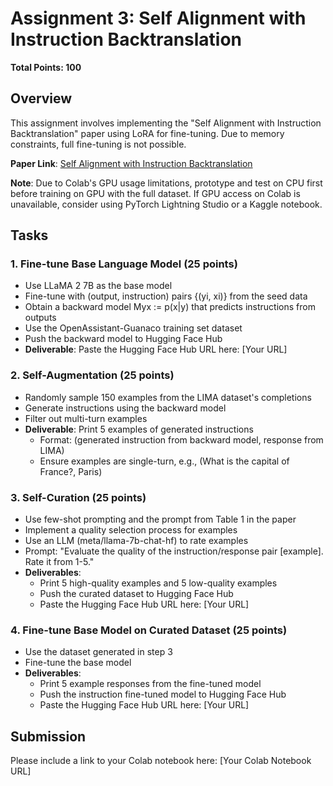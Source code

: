 # Assignment 3: Self Alignment with Instruction Backtranslation

**Total Points: 100**

## Overview

This assignment involves implementing the "Self Alignment with Instruction Backtranslation" paper using LoRA for fine-tuning. Due to memory constraints, full fine-tuning is not possible.

**Paper Link**: [Self Alignment with Instruction Backtranslation](https://arxiv.org/pdf/2308.06259.pdf)

**Note**: Due to Colab's GPU usage limitations, prototype and test on CPU first before training on GPU with the full dataset. If GPU access on Colab is unavailable, consider using PyTorch Lightning Studio or a Kaggle notebook.

## Tasks

### 1. Fine-tune Base Language Model (25 points)

- Use LLaMA 2 7B as the base model
- Fine-tune with (output, instruction) pairs {(yi, xi)} from the seed data
- Obtain a backward model Myx := p(x|y) that predicts instructions from outputs
- Use the OpenAssistant-Guanaco training set dataset
- Push the backward model to Hugging Face Hub
- **Deliverable**: Paste the Hugging Face Hub URL here: [Your URL]

### 2. Self-Augmentation (25 points)

- Randomly sample 150 examples from the LIMA dataset's completions
- Generate instructions using the backward model
- Filter out multi-turn examples
- **Deliverable**: Print 5 examples of generated instructions
  - Format: (generated instruction from backward model, response from LIMA)
  - Ensure examples are single-turn, e.g., (What is the capital of France?, Paris)

### 3. Self-Curation (25 points)

- Use few-shot prompting and the prompt from Table 1 in the paper
- Implement a quality selection process for examples
- Use an LLM (meta/llama-7b-chat-hf) to rate examples
- Prompt: "Evaluate the quality of the instruction/response pair [example]. Rate it from 1-5."
- **Deliverables**:
  - Print 5 high-quality examples and 5 low-quality examples
  - Push the curated dataset to Hugging Face Hub
  - Paste the Hugging Face Hub URL here: [Your URL]

### 4. Fine-tune Base Model on Curated Dataset (25 points)

- Use the dataset generated in step 3
- Fine-tune the base model
- **Deliverables**:
  - Print 5 example responses from the fine-tuned model
  - Push the instruction fine-tuned model to Hugging Face Hub
  - Paste the Hugging Face Hub URL here: [Your URL]

## Submission

Please include a link to your Colab notebook here: [Your Colab Notebook URL]
